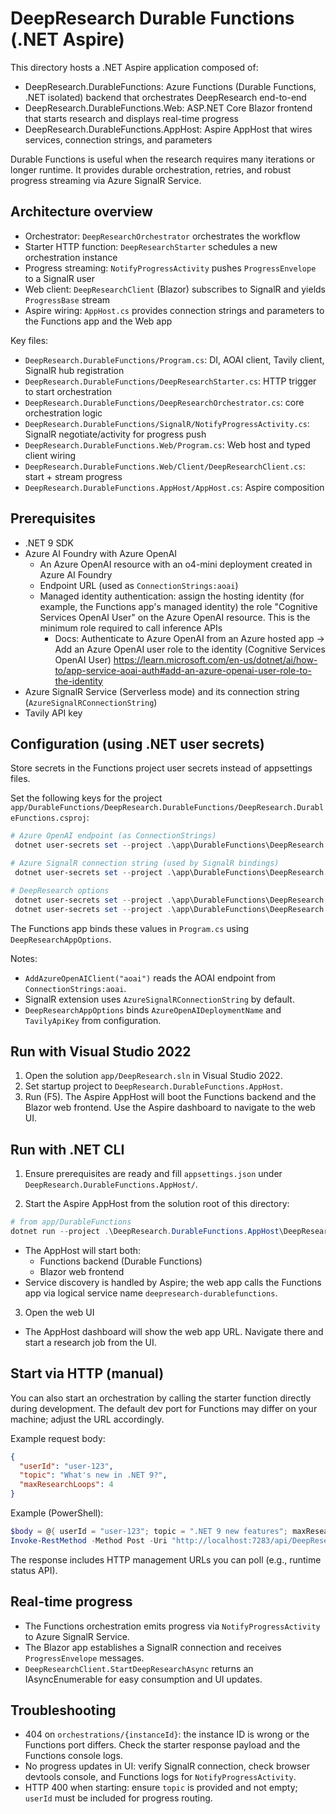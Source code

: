 # DeepResearch Durable Functions (.NET Aspire)

This directory hosts a .NET Aspire application composed of:

- DeepResearch.DurableFunctions: Azure Functions (Durable Functions, .NET isolated) backend that orchestrates DeepResearch end-to-end
- DeepResearch.DurableFunctions.Web: ASP.NET Core Blazor frontend that starts research and displays real-time progress
- DeepResearch.DurableFunctions.AppHost: Aspire AppHost that wires services, connection strings, and parameters

Durable Functions is useful when the research requires many iterations or longer runtime. It provides durable orchestration, retries, and robust progress streaming via Azure SignalR Service.

## Architecture overview

- Orchestrator: `DeepResearchOrchestrator` orchestrates the workflow
- Starter HTTP function: `DeepResearchStarter` schedules a new orchestration instance
- Progress streaming: `NotifyProgressActivity` pushes `ProgressEnvelope` to a SignalR user
- Web client: `DeepResearchClient` (Blazor) subscribes to SignalR and yields `ProgressBase` stream
- Aspire wiring: `AppHost.cs` provides connection strings and parameters to the Functions app and the Web app

Key files:

- `DeepResearch.DurableFunctions/Program.cs`: DI, AOAI client, Tavily client, SignalR hub registration
- `DeepResearch.DurableFunctions/DeepResearchStarter.cs`: HTTP trigger to start orchestration
- `DeepResearch.DurableFunctions/DeepResearchOrchestrator.cs`: core orchestration logic
- `DeepResearch.DurableFunctions/SignalR/NotifyProgressActivity.cs`: SignalR negotiate/activity for progress push
- `DeepResearch.DurableFunctions.Web/Program.cs`: Web host and typed client wiring
- `DeepResearch.DurableFunctions.Web/Client/DeepResearchClient.cs`: start + stream progress
- `DeepResearch.DurableFunctions.AppHost/AppHost.cs`: Aspire composition

## Prerequisites

- .NET 9 SDK
- Azure AI Foundry with Azure OpenAI
  - An Azure OpenAI resource with an o4-mini deployment created in Azure AI Foundry
  - Endpoint URL (used as `ConnectionStrings:aoai`)
  - Managed identity authentication: assign the hosting identity (for example, the Functions app's managed identity) the role "Cognitive Services OpenAI User" on the Azure OpenAI resource. This is the minimum role required to call inference APIs
    - Docs: Authenticate to Azure OpenAI from an Azure hosted app → Add an Azure OpenAI user role to the identity (Cognitive Services OpenAI User)
      https://learn.microsoft.com/en-us/dotnet/ai/how-to/app-service-aoai-auth#add-an-azure-openai-user-role-to-the-identity
- Azure SignalR Service (Serverless mode) and its connection string (`AzureSignalRConnectionString`)
- Tavily API key

## Configuration (using .NET user secrets)

Store secrets in the Functions project user secrets instead of appsettings files.

Set the following keys for the project `app/DurableFunctions/DeepResearch.DurableFunctions/DeepResearch.DurableFunctions.csproj`:

```powershell
# Azure OpenAI endpoint (as ConnectionStrings)
 dotnet user-secrets set --project .\app\DurableFunctions\DeepResearch.DurableFunctions\DeepResearch.DurableFunctions.csproj "ConnectionStrings:aoai" "https://<your-aoai-endpoint>.openai.azure.com/"

# Azure SignalR connection string (used by SignalR bindings)
 dotnet user-secrets set --project .\app\DurableFunctions\DeepResearch.DurableFunctions\DeepResearch.DurableFunctions.csproj "AzureSignalRConnectionString" "Endpoint=https://<your-signalr>.service.signalr.net;AccessKey=<key>;Version=1.0;"

# DeepResearch options
 dotnet user-secrets set --project .\app\DurableFunctions\DeepResearch.DurableFunctions\DeepResearch.DurableFunctions.csproj "DeepResearchAppOptions:AzureOpenAIDeploymentName" "o4-mini"
 dotnet user-secrets set --project .\app\DurableFunctions\DeepResearch.DurableFunctions\DeepResearch.DurableFunctions.csproj "DeepResearchAppOptions:TavilyApiKey" "<your-tavily-api-key>"
```

The Functions app binds these values in `Program.cs` using `DeepResearchAppOptions`.


Notes:
- `AddAzureOpenAIClient("aoai")` reads the AOAI endpoint from `ConnectionStrings:aoai`.
- SignalR extension uses `AzureSignalRConnectionString` by default.
- `DeepResearchAppOptions` binds `AzureOpenAIDeploymentName` and `TavilyApiKey` from configuration.
## Run with Visual Studio 2022

1) Open the solution `app/DeepResearch.sln` in Visual Studio 2022.
2) Set startup project to `DeepResearch.DurableFunctions.AppHost`.
3) Run (F5). The Aspire AppHost will boot the Functions backend and the Blazor web frontend. Use the Aspire dashboard to navigate to the web UI.

## Run with .NET CLI

1) Ensure prerequisites are ready and fill `appsettings.json` under `DeepResearch.DurableFunctions.AppHost/`.

2) Start the Aspire AppHost from the solution root of this directory:

```powershell
# from app/DurableFunctions
dotnet run --project .\DeepResearch.DurableFunctions.AppHost\DeepResearch.DurableFunctions.AppHost.csproj
```

- The AppHost will start both:
  - Functions backend (Durable Functions)
  - Blazor web frontend
- Service discovery is handled by Aspire; the web app calls the Functions app via logical service name `deepresearch-durablefunctions`.

3) Open the web UI

- The AppHost dashboard will show the web app URL. Navigate there and start a research job from the UI.

## Start via HTTP (manual)

You can also start an orchestration by calling the starter function directly during development. The default dev port for Functions may differ on your machine; adjust the URL accordingly.

Example request body:

```json
{
  "userId": "user-123",
  "topic": "What's new in .NET 9?",
  "maxResearchLoops": 4
}
```

Example (PowerShell):

```powershell
$body = @{ userId = "user-123"; topic = ".NET 9 new features"; maxResearchLoops = 3 } | ConvertTo-Json
Invoke-RestMethod -Method Post -Uri "http://localhost:7283/api/DeepResearchStarter" -ContentType 'application/json' -Body $body
```

The response includes HTTP management URLs you can poll (e.g., runtime status API).

## Real-time progress

- The Functions orchestration emits progress via `NotifyProgressActivity` to Azure SignalR Service.
- The Blazor app establishes a SignalR connection and receives `ProgressEnvelope` messages.
- `DeepResearchClient.StartDeepResearchAsync` returns an IAsyncEnumerable<ProgressBase> for easy consumption and UI updates.

## Troubleshooting

 - 404 on `orchestrations/{instanceId}`: the instance ID is wrong or the Functions port differs. Check the starter response payload and the Functions console logs.
 - No progress updates in UI: verify SignalR connection, check browser devtools console, and Functions logs for `NotifyProgressActivity`.
 - HTTP 400 when starting: ensure `topic` is provided and not empty; `userId` must be included for progress routing.
